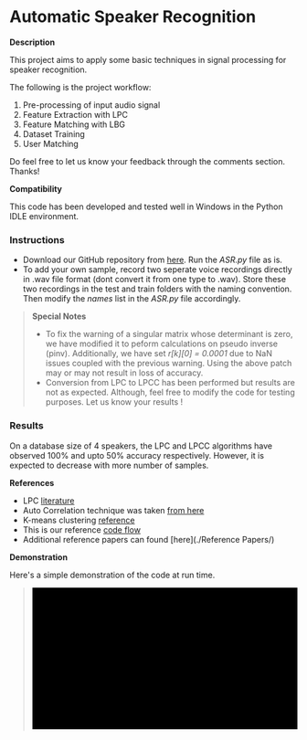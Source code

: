 # Automatic Speaker Recognition

**Description**

This project aims to apply some basic techniques in signal processing for speaker recognition.

The following is the project workflow:
1. Pre-processing of input audio signal
2. Feature Extraction with LPC
3. Feature Matching with LBG
4. Dataset Training
5. User Matching

Do feel free to let us know your feedback through the comments section. Thanks!

**Compatibility**

This code has been developed and tested well in Windows in the Python IDLE environment.

### Instructions

- Download our GitHub repository from [here](https://github.com/STALFivlabs/ASR). Run the _ASR.py_ file as is.
- To add your own sample, record two seperate voice recordings directly in .wav file format (dont convert it from one type to .wav). Store these two recordings in the test and train folders with the naming convention. Then modify the _names_ list in the _ASR.py_ file accordingly.

>**Special Notes**
> - To fix the warning of a singular matrix whose determinant is zero, we have modified it to peform calculations on pseudo inverse (pinv). Additionally, we have set _r[k][0] = 0.0001_ due to NaN issues coupled with the previous warning.
> Using the above patch may or may not result in loss of accuracy.
> - Conversion from LPC to LPCC has been performed but results are not as expected. Although, feel free to modify the code for testing purposes. Let us know your results !

### Results

On a database size of 4 speakers, the LPC and LPCC algorithms have observed 100% and upto 50% accuracy respectively. However, it is expected to decrease with more number of samples.

**References**
- LPC [literature](http://www.practicalcryptography.com/miscellaneous/machine-learning/tutorial-cepstrum-and-lpccs/)
- Auto Correlation technique was taken [from here](https://www.philippe-fournier-viger.com/spmf/TimeSeriesAutocorellation.php)
- K-means clustering [reference](https://www.youtube.com/watch?v=1XqG0kaJVHY&feature=youtu.be)
- This is our reference [code flow](https://ccrma.stanford.edu/~orchi/Documents/speaker_recognition_report.pdf)
- Additional reference papers can found [here](./Reference Papers/)

**Demonstration**

Here's a simple demonstration of the code at run time.

> ![](asrdemo.gif)
